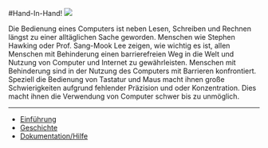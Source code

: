 

#Hand-In-Hand!
![](http://i.imgur.com/KAivNo2.jpg)


Die Bedienung eines Computers ist neben Lesen, Schreiben und Rechnen längst zu einer alltäglichen Sache geworden. Menschen wie Stephen Hawking oder Prof. Sang-Mook Lee zeigen, wie wichtig es ist, allen Menschen mit Behinderung einen barrierefreien Weg in die Welt und Nutzung von Computer und Internet zu gewährleisten. Menschen mit Behinderung sind in der Nutzung des Computers mit Barrieren konfrontiert. Speziell die Bedienung von Tastatur und Maus macht ihnen große Schwierigkeiten aufgrund fehlender Präzision und oder Konzentration. Dies macht ihnen die Verwendung von Computer schwer bis zu unmöglich.
***
* [Einführung](https://github.com/htl-leonding/2016_3CHIF_hand-in-hand/wiki/Einf%C3%BChrung)
* [Geschichte](https://github.com/htl-leonding/2016_3CHIF_hand-in-hand/wiki/Versionen)
* [Dokumentation/Hilfe](https://github.com/htl-leonding/2016_3CHIF_hand-in-hand/wiki/Documentation-Help)


